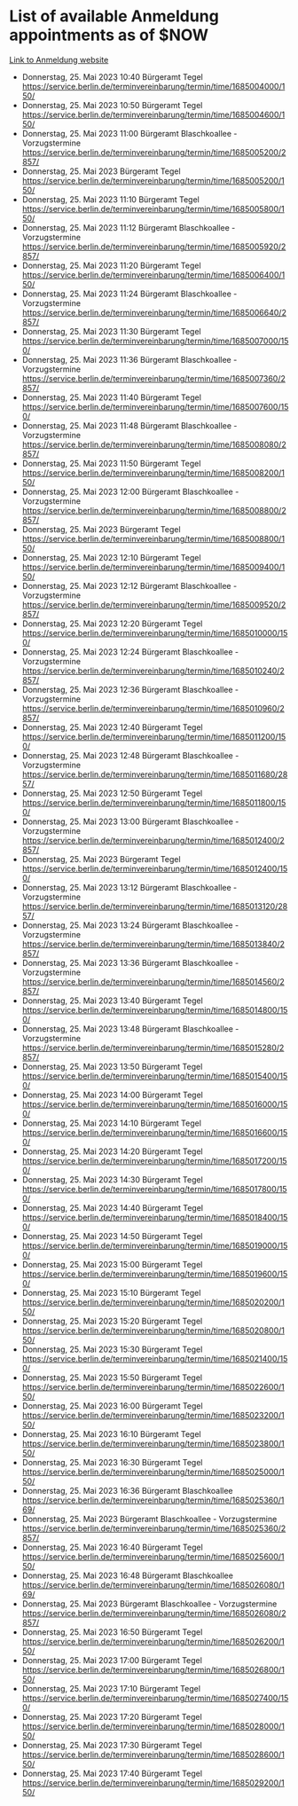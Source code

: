 # List of available Anmeldung appointments as of $NOW
[Link to Anmeldung website](https://service.berlin.de/terminvereinbarung/termin/tag.php?termin=1&anliegen[]=120686&dienstleisterlist=122210,122217,327316,122219,327312,122227,327314,122231,327346,122243,327348,122254,122252,329742,122260,329745,122262,329748,122271,327278,122273,327274,122277,327276,330436,122280,327294,122282,327290,122284,327292,122291,327270,122285,327266,122286,327264,122296,327268,150230,329760,122297,327286,122294,327284,122312,329763,122314,329775,122304,327330,122311,327334,122309,327332,317869,122281,327352,122279,329772,122283,122276,327324,122274,327326,122267,329766,122246,327318,122251,327320,122257,327322,122208,327298,122226,327300&herkunft=http%3A%2F%2Fservice.berlin.de%2Fdienstleistung%2F120686%2F)
- Donnerstag, 25. Mai 2023 10:40 Bürgeramt Tegel https://service.berlin.de/terminvereinbarung/termin/time/1685004000/150/
- Donnerstag, 25. Mai 2023 10:50 Bürgeramt Tegel https://service.berlin.de/terminvereinbarung/termin/time/1685004600/150/
- Donnerstag, 25. Mai 2023 11:00 Bürgeramt Blaschkoallee - Vorzugstermine https://service.berlin.de/terminvereinbarung/termin/time/1685005200/2857/
- Donnerstag, 25. Mai 2023  Bürgeramt Tegel https://service.berlin.de/terminvereinbarung/termin/time/1685005200/150/
- Donnerstag, 25. Mai 2023 11:10 Bürgeramt Tegel https://service.berlin.de/terminvereinbarung/termin/time/1685005800/150/
- Donnerstag, 25. Mai 2023 11:12 Bürgeramt Blaschkoallee - Vorzugstermine https://service.berlin.de/terminvereinbarung/termin/time/1685005920/2857/
- Donnerstag, 25. Mai 2023 11:20 Bürgeramt Tegel https://service.berlin.de/terminvereinbarung/termin/time/1685006400/150/
- Donnerstag, 25. Mai 2023 11:24 Bürgeramt Blaschkoallee - Vorzugstermine https://service.berlin.de/terminvereinbarung/termin/time/1685006640/2857/
- Donnerstag, 25. Mai 2023 11:30 Bürgeramt Tegel https://service.berlin.de/terminvereinbarung/termin/time/1685007000/150/
- Donnerstag, 25. Mai 2023 11:36 Bürgeramt Blaschkoallee - Vorzugstermine https://service.berlin.de/terminvereinbarung/termin/time/1685007360/2857/
- Donnerstag, 25. Mai 2023 11:40 Bürgeramt Tegel https://service.berlin.de/terminvereinbarung/termin/time/1685007600/150/
- Donnerstag, 25. Mai 2023 11:48 Bürgeramt Blaschkoallee - Vorzugstermine https://service.berlin.de/terminvereinbarung/termin/time/1685008080/2857/
- Donnerstag, 25. Mai 2023 11:50 Bürgeramt Tegel https://service.berlin.de/terminvereinbarung/termin/time/1685008200/150/
- Donnerstag, 25. Mai 2023 12:00 Bürgeramt Blaschkoallee - Vorzugstermine https://service.berlin.de/terminvereinbarung/termin/time/1685008800/2857/
- Donnerstag, 25. Mai 2023  Bürgeramt Tegel https://service.berlin.de/terminvereinbarung/termin/time/1685008800/150/
- Donnerstag, 25. Mai 2023 12:10 Bürgeramt Tegel https://service.berlin.de/terminvereinbarung/termin/time/1685009400/150/
- Donnerstag, 25. Mai 2023 12:12 Bürgeramt Blaschkoallee - Vorzugstermine https://service.berlin.de/terminvereinbarung/termin/time/1685009520/2857/
- Donnerstag, 25. Mai 2023 12:20 Bürgeramt Tegel https://service.berlin.de/terminvereinbarung/termin/time/1685010000/150/
- Donnerstag, 25. Mai 2023 12:24 Bürgeramt Blaschkoallee - Vorzugstermine https://service.berlin.de/terminvereinbarung/termin/time/1685010240/2857/
- Donnerstag, 25. Mai 2023 12:36 Bürgeramt Blaschkoallee - Vorzugstermine https://service.berlin.de/terminvereinbarung/termin/time/1685010960/2857/
- Donnerstag, 25. Mai 2023 12:40 Bürgeramt Tegel https://service.berlin.de/terminvereinbarung/termin/time/1685011200/150/
- Donnerstag, 25. Mai 2023 12:48 Bürgeramt Blaschkoallee - Vorzugstermine https://service.berlin.de/terminvereinbarung/termin/time/1685011680/2857/
- Donnerstag, 25. Mai 2023 12:50 Bürgeramt Tegel https://service.berlin.de/terminvereinbarung/termin/time/1685011800/150/
- Donnerstag, 25. Mai 2023 13:00 Bürgeramt Blaschkoallee - Vorzugstermine https://service.berlin.de/terminvereinbarung/termin/time/1685012400/2857/
- Donnerstag, 25. Mai 2023  Bürgeramt Tegel https://service.berlin.de/terminvereinbarung/termin/time/1685012400/150/
- Donnerstag, 25. Mai 2023 13:12 Bürgeramt Blaschkoallee - Vorzugstermine https://service.berlin.de/terminvereinbarung/termin/time/1685013120/2857/
- Donnerstag, 25. Mai 2023 13:24 Bürgeramt Blaschkoallee - Vorzugstermine https://service.berlin.de/terminvereinbarung/termin/time/1685013840/2857/
- Donnerstag, 25. Mai 2023 13:36 Bürgeramt Blaschkoallee - Vorzugstermine https://service.berlin.de/terminvereinbarung/termin/time/1685014560/2857/
- Donnerstag, 25. Mai 2023 13:40 Bürgeramt Tegel https://service.berlin.de/terminvereinbarung/termin/time/1685014800/150/
- Donnerstag, 25. Mai 2023 13:48 Bürgeramt Blaschkoallee - Vorzugstermine https://service.berlin.de/terminvereinbarung/termin/time/1685015280/2857/
- Donnerstag, 25. Mai 2023 13:50 Bürgeramt Tegel https://service.berlin.de/terminvereinbarung/termin/time/1685015400/150/
- Donnerstag, 25. Mai 2023 14:00 Bürgeramt Tegel https://service.berlin.de/terminvereinbarung/termin/time/1685016000/150/
- Donnerstag, 25. Mai 2023 14:10 Bürgeramt Tegel https://service.berlin.de/terminvereinbarung/termin/time/1685016600/150/
- Donnerstag, 25. Mai 2023 14:20 Bürgeramt Tegel https://service.berlin.de/terminvereinbarung/termin/time/1685017200/150/
- Donnerstag, 25. Mai 2023 14:30 Bürgeramt Tegel https://service.berlin.de/terminvereinbarung/termin/time/1685017800/150/
- Donnerstag, 25. Mai 2023 14:40 Bürgeramt Tegel https://service.berlin.de/terminvereinbarung/termin/time/1685018400/150/
- Donnerstag, 25. Mai 2023 14:50 Bürgeramt Tegel https://service.berlin.de/terminvereinbarung/termin/time/1685019000/150/
- Donnerstag, 25. Mai 2023 15:00 Bürgeramt Tegel https://service.berlin.de/terminvereinbarung/termin/time/1685019600/150/
- Donnerstag, 25. Mai 2023 15:10 Bürgeramt Tegel https://service.berlin.de/terminvereinbarung/termin/time/1685020200/150/
- Donnerstag, 25. Mai 2023 15:20 Bürgeramt Tegel https://service.berlin.de/terminvereinbarung/termin/time/1685020800/150/
- Donnerstag, 25. Mai 2023 15:30 Bürgeramt Tegel https://service.berlin.de/terminvereinbarung/termin/time/1685021400/150/
- Donnerstag, 25. Mai 2023 15:50 Bürgeramt Tegel https://service.berlin.de/terminvereinbarung/termin/time/1685022600/150/
- Donnerstag, 25. Mai 2023 16:00 Bürgeramt Tegel https://service.berlin.de/terminvereinbarung/termin/time/1685023200/150/
- Donnerstag, 25. Mai 2023 16:10 Bürgeramt Tegel https://service.berlin.de/terminvereinbarung/termin/time/1685023800/150/
- Donnerstag, 25. Mai 2023 16:30 Bürgeramt Tegel https://service.berlin.de/terminvereinbarung/termin/time/1685025000/150/
- Donnerstag, 25. Mai 2023 16:36 Bürgeramt Blaschkoallee https://service.berlin.de/terminvereinbarung/termin/time/1685025360/169/
- Donnerstag, 25. Mai 2023  Bürgeramt Blaschkoallee - Vorzugstermine https://service.berlin.de/terminvereinbarung/termin/time/1685025360/2857/
- Donnerstag, 25. Mai 2023 16:40 Bürgeramt Tegel https://service.berlin.de/terminvereinbarung/termin/time/1685025600/150/
- Donnerstag, 25. Mai 2023 16:48 Bürgeramt Blaschkoallee https://service.berlin.de/terminvereinbarung/termin/time/1685026080/169/
- Donnerstag, 25. Mai 2023  Bürgeramt Blaschkoallee - Vorzugstermine https://service.berlin.de/terminvereinbarung/termin/time/1685026080/2857/
- Donnerstag, 25. Mai 2023 16:50 Bürgeramt Tegel https://service.berlin.de/terminvereinbarung/termin/time/1685026200/150/
- Donnerstag, 25. Mai 2023 17:00 Bürgeramt Tegel https://service.berlin.de/terminvereinbarung/termin/time/1685026800/150/
- Donnerstag, 25. Mai 2023 17:10 Bürgeramt Tegel https://service.berlin.de/terminvereinbarung/termin/time/1685027400/150/
- Donnerstag, 25. Mai 2023 17:20 Bürgeramt Tegel https://service.berlin.de/terminvereinbarung/termin/time/1685028000/150/
- Donnerstag, 25. Mai 2023 17:30 Bürgeramt Tegel https://service.berlin.de/terminvereinbarung/termin/time/1685028600/150/
- Donnerstag, 25. Mai 2023 17:40 Bürgeramt Tegel https://service.berlin.de/terminvereinbarung/termin/time/1685029200/150/
